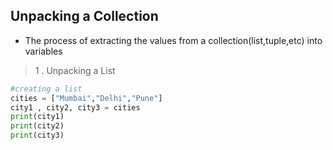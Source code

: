 ## Unpacking a Collection

- The process of extracting the values from a collection(list,tuple,etc) into variables

> 1 . Unpacking a List

```py
#creating a list
cities = ["Mumbai","Delhi","Pune"]
city1 , city2, city3 = cities
print(city1)
print(city2)
print(city3)
```
